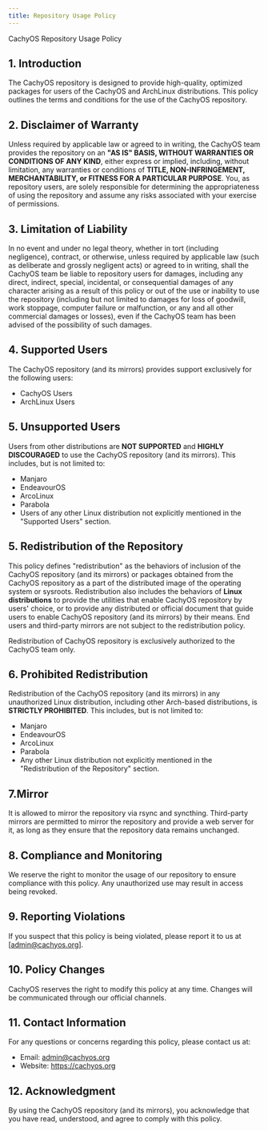 ```yaml
---
title: Repository Usage Policy
---
```


CachyOS Repository Usage Policy

## 1. Introduction

The CachyOS repository is designed to provide high-quality, optimized packages for users of the CachyOS and ArchLinux distributions. This policy outlines the terms and conditions for the use of the CachyOS repository. 

## 2. Disclaimer of Warranty

Unless required by applicable law or agreed to in writing, the CachyOS team provides the repository on an **"AS IS" BASIS, WITHOUT WARRANTIES OR CONDITIONS OF ANY KIND**, either express or implied, including, without limitation, 
any warranties or conditions of **TITLE, NON-INFRINGEMENT, MERCHANTABILITY, or FITNESS FOR A PARTICULAR PURPOSE**. You, as repository users, are solely responsible for determining the appropriateness of using the repository and assume
any risks associated with your exercise of permissions.

## 3. Limitation of Liability

In no event and under no legal theory, whether in tort (including negligence), contract, or otherwise, unless required by applicable law (such as deliberate and grossly negligent acts) or agreed to in writing, shall the CachyOS team 
be liable to repository users for damages, including any direct, indirect, special, incidental, or consequential damages of any character arising as a result of this policy or out of the use or inability to use the repository 
(including but not limited to damages for loss of goodwill, work stoppage, computer failure or malfunction, or any and all other commercial damages or losses), even if the CachyOS team has been advised of the possibility of such damages.

## 4. Supported Users

The CachyOS repository (and its mirrors) provides support exclusively for the following users:

- CachyOS Users
- ArchLinux Users

## 5. Unsupported Users

Users from other distributions are **NOT SUPPORTED** and **HIGHLY DISCOURAGED** to use the CachyOS repository (and its mirrors). This includes, but is not limited to:

- Manjaro
- EndeavourOS
- ArcoLinux
- Parabola
- Users of any other Linux distribution not explicitly mentioned in the "Supported Users" section.

## 5. Redistribution of the Repository

This policy defines "redistribution" as the behaviors of inclusion of the CachyOS repository (and its mirrors) or packages obtained from the CachyOS repository as a part of the distributed image of the operating system or sysroots. 
Redistribution also includes the behaviors of **Linux distributions** to provide the utilities that enable CachyOS repository by users' choice, or to provide any distributed or official document that guide users to enable CachyOS 
repository (and its mirrors) by their means. End users and third-party mirrors are not subject to the redistribution policy.

Redistribution of CachyOS repository is exclusively authorized to the CachyOS team only.

## 6. Prohibited Redistribution
Redistribution of the CachyOS repository (and its mirrors) in any unauthorized Linux distribution, including other Arch-based distributions, is **STRICTLY PROHIBITED**. This includes, but is not limited to:

- Manjaro
- EndeavourOS
- ArcoLinux
- Parabola
- Any other Linux distribution not explicitly mentioned in the "Redistribution of the Repository" section.

## 7.Mirror
It is allowed to mirror the repository via rsync and syncthing. Third-party mirrors are permitted to mirror the repository and provide a web server for it, as long as they ensure that the repository data remains unchanged.

## 8. Compliance and Monitoring

We reserve the right to monitor the usage of our repository to ensure compliance with this policy. Any unauthorized use may result in access being revoked.

## 9. Reporting Violations

If you suspect that this policy is being violated, please report it to us at [admin@cachyos.org].

## 10. Policy Changes

CachyOS reserves the right to modify this policy at any time. Changes will be communicated through our official channels.

## 11. Contact Information

For any questions or concerns regarding this policy, please contact us at:

- Email: admin@cachyos.org
- Website: https://cachyos.org

## 12. Acknowledgment

By using the CachyOS repository (and its mirrors), you acknowledge that you have read, understood, and agree to comply with this policy.
